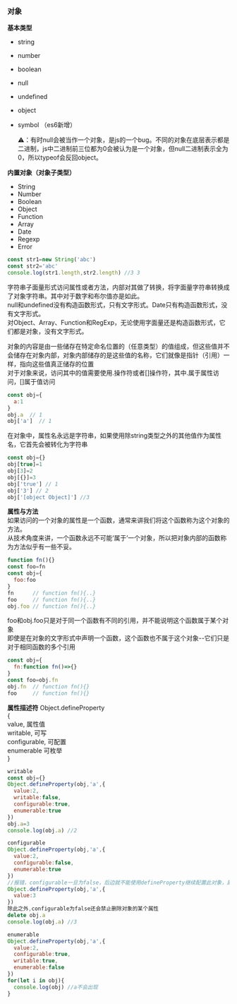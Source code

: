 ### 对象
**基本类型**  

+ string

+ number

+ boolean

+ null

+ undefined

+ object

+ symbol （es6新增）   

   ⚠️：有时null会被当作一个对象，是js的一个bug。不同的对象在底层表示都是二进制，js中二进制前三位都为0会被认为是一个对象，但null二进制表示全为0，所以typeof会反回object。

**内置对象（对象子类型）**  
+ String
+ Number
+ Boolean
+ Object
+ Function
+ Array
+ Date
+ Regexp
+ Error
```js
const str1=new String('abc')
const str2='abc'
console.log(str1.length,str2.length) //3 3
```
字符串子面量形式访问属性或者方法，内部对其做了转换，将字面量字符串转换成了对象字符串。其中对于数字和布尔值亦是如此。  
null和undefined没有构造函数形式，只有文字形式。Date只有构造函数形式，没有文字形式。  
对Object、Array、Function和RegExp，无论使用字面量还是构造函数形式，它们都是对象，没有文字形式。    

对象的内容是由一些储存在特定命名位置的（任意类型）的值组成，但这些值并不会储存在对象内部，对象内部储存的是这些值的名称，它们就像是指针（引用）一样，指向这些值真正储存的位置  
对于对象来说，访问其中的值需要使用.操作符或者[]操作符，其中.属于属性访问，[]属于值访问  
```js
const obj={
  a:1
}
obj.a  // 1
obj['a']  // 1
```
在对象中，属性名永远是字符串，如果使用除string类型之外的其他值作为属性名，它首先会被转化为字符串
```js
const obj={}
obj[true]=1
obj[3]=2
obj[{}]=3
obj['true'] // 1
obj['3'] // 2
obj['[object Object]'] //3
```
**属性与方法**  
如果访问的一个对象的属性是一个函数，通常来讲我们将这个函数称为这个对象的方法。  
从技术角度来讲，一个函数永远不可能‘属于’一个对象，所以把对象内部的函数称为方法似乎有一些不妥。  
```js
function fn(){}
const foo=fn
const obj={
  foo:foo
}
fn      // function fn(){..}
foo     // function fn(){..}
obj.foo // function fn(){..}
```
foo和obj.foo只是对于同一个函数有不同的引用，并不能说明这个函数属于某个对象  
即使是在对象的文字形式中声明一个函数，这个函数也不属于这个对象--它们只是对于相同函数的多个引用  
```js
const obj={
  fn:function fn()=>{}
}
const foo=obj.fn
obj.fn  // function fn(){}
foo     // function fn(){}
```
**属性描述符**
Object.defineProperty  
{  
  value,   属性值  
  writable,   可写  
  configurable,   可配置  
  enumerable   可枚举  
}  
```js
writable
const obj={}
Object.defineProperty(obj,'a',{
  value:2,
  writable:false,
  configurable:true,
  enumerable:true
})
obj.a=3
console.log(obj.a) //2

configurable
Object.defineProperty(obj,'a',{
  value:2,
  configurable:false,
  enumerable:true
})
//报错，configurable一旦为false，后边就不能使用defineProperty继续配置此对象，属于单向操作
Object.defineProperty(obj,'a',{  
  value:3
})
除此之外,configurable为false还会禁止删除对象的某个属性
delete obj.a  
console.log(obj.a) //3

enumerable
Object.defineProperty(obj,'a',{
  value:2,
  configurable:true,
  writable:true,
  enumerable:false
})
for(let i in obj){
  console.log(obj) //a不会出现
}
```
